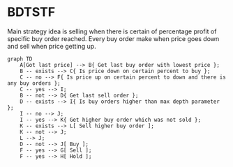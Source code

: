 # BDTSTF

Main strategy idea is selling when there is certain of percentage profit of specific buy order reached. Every buy order make when price goes down and sell when price getting up.

```mermaid
graph TD
    A[Got last price] --> B{ Get last buy order with lowest price };
    B -- exists --> C{ Is price down on certain percent to buy };
    C -- no --> F{ Is price up on certain percent to down and there is any buy orders };
    C -- yes --> I;
    B -- not --> D{ Get last sell order };
    D -- exists --> I{ Is buy orders higher than max depth parameter };
    I -- no --> J;
    I -- yes --> K{ Get higher buy order which was not sold };
    K -- exists --> L[ Sell higher buy order ];
    K -- not --> J;
    L --> J;
    D -- not --> J[ Buy ];
    F -- yes --> G[ Sell ];
    F -- yes --> H[ Hold ];
```